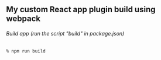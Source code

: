 ## My custom React app plugin build using webpack

###### Build app (run the script "build" in package.json)
```bash
% npm run build
```
